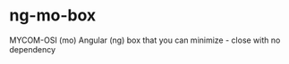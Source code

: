 ng-mo-box
========

MYCOM-OSI (mo) Angular (ng) box that you can minimize - close with no dependency
